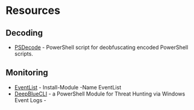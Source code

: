 # Resources

## Decoding
- [PSDecode](https://github.com/R3MRUM/PSDecode) - PowerShell script for deobfuscating encoded PowerShell scripts.

## Monitoring
- [EventList](https://www.powershellgallery.com/packages/EventList/2.0.0) - Install-Module -Name EventList 
- [DeepBlueCLI](https://github.com/sans-blue-team/DeepBlueCLI) - a PowerShell Module for Threat Hunting via Windows Event Logs -

